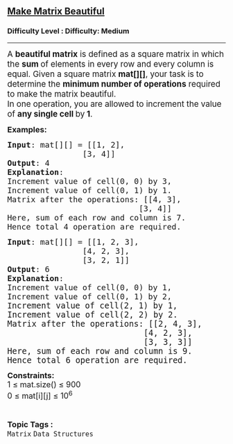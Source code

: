 <h2><a href="https://www.geeksforgeeks.org/problems/make-matrix-beautiful-1587115620/1?_gl=1*4ivocd*_up*MQ..*_gs*MQ..&gclid=EAIaIQobChMI3Pr-taejjgMVKF0PAh2ogQAHEAAYASAAEgJbLPD_BwE">Make Matrix Beautiful</a></h2><h3>Difficulty Level : Difficulty: Medium</h3><hr><div class="problems_problem_content__Xm_eO"><p data-start="78" data-end="361"><span style="font-size: 14pt;">A <strong data-start="105" data-end="125">beautiful matrix</strong> is defined as a square matrix in which the <strong>sum </strong>of elements in every row and every column is equal. Given a square matrix <strong>mat[][]</strong>, your task is to determine the <strong data-start="288" data-end="320">minimum number of operations</strong> required to make the matrix beautiful.<br></span><span style="font-size: 14pt;">In one operation, you are allowed to increment the value of <strong data-start="423" data-end="447">any single cell </strong>by<strong data-start="423" data-end="447"> 1</strong>.</span></p>
<p><span style="font-size: 18px;"><strong>Examples:</strong></span></p>
<pre><span style="font-size: 18px;"><strong>Input</strong>: mat[][] = [[1, 2], <br>                [3, 4]]
<strong>Output</strong>: 4
<strong>Explanation</strong>:<br>Increment value of cell(0, 0) by 3, <br>Increment value of cell(0, 1) by 1. <br>Matrix after the operations: [[4, 3], <br>                            [3, 4]]<br>Here, sum of each row and column is 7.<br>Hence total 4 operation are required.
</span></pre>
<pre><span style="font-size: 18px;"><strong>Input</strong>: mat[][] = [[1, 2, 3],<br>                [4, 2, 3],<br>                [3, 2, 1]]
<strong>Output</strong>: 6
<strong>Explanation</strong>: <br>Increment value of cell(0, 0) by 1, <br>Increment value of cell(0, 1) by 2, <br>I</span><span style="font-size: 14pt;">ncrement value of cell(2, 1) by 1, <br>Increment value of cell(2, 2) by 2. <br>Matrix after the operations: [[2, 4, 3], <br>                            [4, 2, 3],<br>                            [3, 3, 3]] <br>Here, sum of each row and column is 9.<br>Hence total 6 operation are required.</span></pre>
<p><span style="font-size: 18px;"><strong>Constraints:</strong><br>1 ≤ mat.size() ≤ 900<br>0 ≤ mat[i][j] ≤ 10<sup>6</sup></span></p></div><br><p><span style=font-size:18px><strong>Topic Tags : </strong><br><code>Matrix</code>&nbsp;<code>Data Structures</code>&nbsp;
